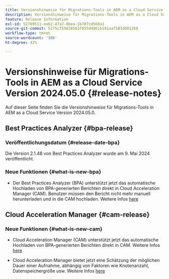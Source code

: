 ```yaml
---
title: Versionshinweise für Migrations-Tools in AEM as a Cloud Service Version 2024.05.0
description: Versionshinweise für Migrations-Tools in AEM as a Cloud Service Version 2024.05.0
feature: Release Information
exl-id: 52709511-eab2-47a7-8bea-1b707cd568a1
source-git-commit: 5275c759d38563f655d4861b191aaf583d001268
workflow-type: tm+mt
source-wordcount: '166'
ht-degree: 42%

---
```


# Versionshinweise für Migrations-Tools in AEM as a Cloud Service Version 2024.05.0 {#release-notes}

Auf dieser Seite finden Sie die Versionshinweise für Migrations-Tools in AEM as a Cloud Service Version 2024.05.0.

## Best Practices Analyzer {#bpa-release}

### Veröffentlichungsdatum {#release-date-bpa}

Die Version 2.1.48 von Best Practices Analyzer wurde am 9. Mai 2024 veröffentlicht.

### Neue Funktionen {#what-is-new-bpa}

* Der Best Practices Analyzer (BPA) unterstützt jetzt das automatische Hochladen von BPA-generierten Berichten direkt in Cloud Acceleration Manager (CAM). Benutzer müssen den Bericht nicht mehr manuell herunterladen und in die CAM hochladen. Weitere Infos [here](https://experienceleague.adobe.com/en/docs/experience-manager-cloud-service/content/migration-journey/cloud-migration/best-practices-analyzer/using-best-practices-analyzer)

## Cloud Acceleration Manager {#cam-release}

### Neue Funktionen {#what-is-new-cam}

* Cloud Acceleration Manager (CAM) unterstützt jetzt das automatische Hochladen von BPA-generierten Berichten direkt in CAM. Weitere Infos [here](https://experienceleague.adobe.com/en/docs/experience-manager-cloud-service/content/migration-journey/cloud-acceleration-manager/using-cam/cam-readiness-phase#best-practices-analysis)

* Cloud Acceleration Manager bietet jetzt eine Schätzung der möglichen Dauer einer Aufnahme, abhängig von Faktoren wie Knotenanzahl, Datenspeichergröße usw. Weitere Infos [here](https://experienceleague.adobe.com/en/docs/experience-manager-cloud-service/content/migration-journey/cloud-migration/content-transfer-tool/ingesting-content)
